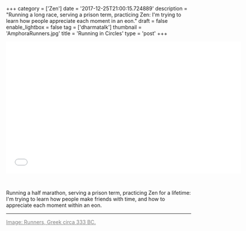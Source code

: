 +++
category = ['Zen']
date = '2017-12-25T21:00:15.724889'
description = "Running a long race, serving a prison term, practicing Zen: I'm trying to learn how people appreciate each moment in an eon."
draft = false
enable_lightbox = false
tag = ['dharmatalk']
thumbnail = 'AmphoraRunners.jpg'
title = 'Running in Circles'
type = 'post'
+++

<iframe style="border: none; margin-bottom:30px" src="//html5-player.libsyn.com/embed/episode/id/6089038/height/360/width/640/theme/legacy/autonext/no/thumbnail/yes/autoplay/no/preload/no/no_addthis/no/direction/backward/" height="360" width="640" scrolling="no"  allowfullscreen webkitallowfullscreen mozallowfullscreen oallowfullscreen msallowfullscreen></iframe>

Running a half marathon, serving a prison term, practicing Zen for a lifetime: I'm trying to learn how people make friends with time, and how to appreciate each moment within an eon.

***

<a href="https://en.wikipedia.org/wiki/Running#/media/File:Long_Distance_Runners,_Ancient_Greece,_Amphora.png" style="color:gray">Image: Runners, Greek circa 333 BC.</a>
